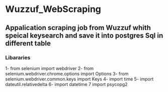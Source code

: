 # Wuzzuf_WebScraping
## Appalication scraping job from Wuzzuf whith speical keysearch and save it into postgres Sql in different table 

### Libararies
1- from selenium import webdriver
2- from selenium.webdriver.chrome.options import Options
3- from selenium.webdriver.common.keys import Keys
4- import time
5- import dateutil.relativedelta
6- import datetime
7 import psycopg2
